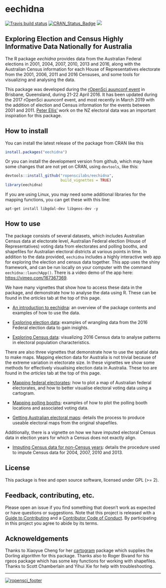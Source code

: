 
<!-- README.md is generated from README.Rmd. Please edit that file -->

# eechidna

[![Travis build
status](https://travis-ci.org/jforbes14/eechidna.svg?branch=master)](https://travis-ci.org/jforbes14/eechidna)
[![CRAN\_Status\_Badge](http://www.r-pkg.org/badges/version/eechidna)](http://cran.r-project.org/package=eechidna)
[![](http://cranlogs.r-pkg.org/badges/grand-total/eechidna)](http://cran.rstudio.com/web/packages/eechidna/index.html)

## Exploring Election and Census Highly Informative Data Nationally for Australia

The R package *eechidna* provides data from the Australian Federal
elections in 2001, 2004, 2007, 2010, 2013 and 2016, along with the
Australian Census information for each House of Representatives
electorate from the 2001, 2006, 2011 and 2016 Censuses, and some tools
for visualizing and analysing the data.

This package was developed during the [rOpenSci auunconf
event](http://auunconf.ropensci.org/) in Brisbane, Queensland, during
21-22 April 2016. It has been updated during the 2017 rOpenSci auunconf
event, and most recently in March 2019 with the addition of election and
Census information for the events between 2001 and 2011. [Peter
Ellis’](https://github.com/ellisp/) work on the NZ electoral data was
an important inspiration for this package.

## How to install

You can install the latest release of the package from CRAN like this

``` r
install.packages("eechidna")
```

Or you can install the development version from github, which may have
some changes that are not yet on CRAN, using `devtools`, like this:

``` r
devtools::install_github("ropenscilabs/eechidna", 
                         build_vignettes = TRUE)
library(eechidna)
```

If you are using Linux, you may need some additional libraries for the
mapping functions, you can get these with this line:

    apt-get install libgdal-dev libgeos-dev -y

## How to use

The package consists of several datasets, which includes Australian
Census data at electorate level, Australian Federal election (House of
Representatives) voting data from electorates and polling booths, and
shapefiles for Australian electoral districts at various points in time.
In addition to the data provided, `eechidna` includes a highly
interactive web app for exploring the election and census data together.
This app uses the shiny framework, and can be run locally on your
computer with the command `eechidna::launchApp()`. There is a video demo
of the app here: <https://vimeo.com/167367369>.

We have many vignettes that show how to access these data in the
package, and demonstrate how to analyse the data using R. These can be
found in the *articles* tab at the top of this page.

  - [An introduction to eechidna](articles/eechidna-intro.html): an
    overview of the package contents and examples of how to use the
    data.

  - [Exploring election data](articles/exploring-election-data.html):
    examples of wrangling data from the 2016 Federal election data to
    gain insights.

  - [Exploring Census data](articles/exploring-census-data.html):
    visualizing 2016 Census data to analyse patterns in electoral
    population characteristics.

There are also three vignettes that demonstrate how to use the spatial
data to make maps. Mapping election data for Australia is not trivial
because of the extreme variation in electorate size. In these vignettes
we show some methods for effectively visualising election data in
Australia. These too are found in the *articles* tab at the top of this
page.

  - [Mapping federal electorates](articles/plotting-electorates.html):
    how to plot a map of Australian federal electorates, and how to
    better visualise electoral voting data using a cartogram.

  - [Mapping polling booths](articles/plotting-polling-stns.html):
    examples of how to plot the polling booth locations and associated
    voting data.

  - [Getting Australian electoral
    maps](articles/getting-ozShapefiles.html): details the process to
    produce useable electoral maps from the original shapefiles.

Additionally, there is a vignette on how we have imputed electoral
Census data in election years for which a Census does not exactly align.

  - [Imputing Census data for non-Census
    years](article/imputing-census-data.html): details the procedure
    used to impute Census data for 2004, 2007, 2010 and 2013.

## License

This package is free and open source software, licensed under GPL (\>=
2).

## Feedback, contributing, etc.

Please open an issue if you find something that doesn’t work as expected
or have questions or suggestions. Note that this project is released
with a [Guide to Contributing](CONTRIBUTING.md) and a [Contributor Code
of Conduct](CONDUCT.md). By participating in this project you agree to
abide by its terms.

## Acknoweldgements

Thanks to Xiaoyue Cheng for her
[cartogram](https://github.com/chxy/cartogram) package which supplies
the Dorling algorithm for this package. Thanks also to Roger Bivand for
his rgeos package which has some key functions for working with
shapefiles. Thanks to Scott Chamberlain and Yihui Xie for help with
troubleshooting.

-----

[![ropensci\_footer](http://ropensci.org/public_images/github_footer.png)](http://ropensci.org)
